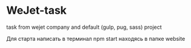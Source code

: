# WeJet-task
task from wejet company and default (gulp, pug, sass) project

Для старта написать в терминал npm start находясь в папке website
